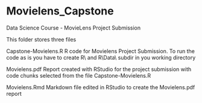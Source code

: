 # Movielens_Capstone
Data Science Course - MovieLens Project Submission

This folder stores three files

Capstone-Movielens.R
R code for Movielens Project Submission. To run the code as is you have to create R\ and R\Data\ subdir in you working directory

Movielens.pdf
Report created with RStudio for the project submission with code chunks selected from the file Capstone-Movielens.R

Movielens.Rmd
Markdown file edited in RStudio to create the Movielens.pdf report
